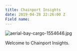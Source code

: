 ```yaml
---
title: Chainport Insights
date: 2019-04-28 22:26:00 Z
Field name: 
---
```


![aerial-bay-cargo-1554646.jpg](/uploads/aerial-bay-cargo-1554646.jpg)

Welcome to Chainport Insights.